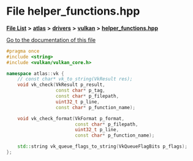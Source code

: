 

# File helper\_functions.hpp

[**File List**](files.md) **>** [**atlas**](dir_1e6ffef027cfcf7ded3287660b505c9f.md) **>** [**drivers**](dir_1605561db8076fbb4262fa758aa3edc0.md) **>** [**vulkan**](dir_d1501d70e56e021a40f9d93dd0e2ca19.md) **>** [**helper\_functions.hpp**](drivers_2vulkan_2helper__functions_8hpp.md)

[Go to the documentation of this file](drivers_2vulkan_2helper__functions_8hpp.md)


```C++
#pragma once
#include <string>
#include <vulkan/vulkan_core.h>

namespace atlas::vk {
    // const char* vk_to_string(VkResult res);
    void vk_check(VkResult p_result,
                  const char* p_tag,
                  const char* p_filepath,
                  uint32_t p_line,
                  const char* p_function_name);

    void vk_check_format(VkFormat p_format,
                         const char* p_filepath,
                         uint32_t p_line,
                         const char* p_function_name);

    std::string vk_queue_flags_to_string(VkQueueFlagBits p_flags);
};
```


